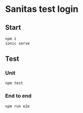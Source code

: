 # Sanitas test login

## Start

```bash
npm i
ionic serve
```

## Test

### Unit

```bash
npm test
```

### End to end

```bash
npm run e2e
```
